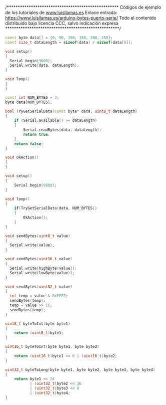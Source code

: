 /***************************************************
Códigos de ejemplo de los tutoriales de www.luisllamas.es
Enlace entrada: https://www.luisllamas.es/arduino-bytes-puerto-serie/
Todo el contenido distribuido bajo licencia CCC, salvo indicación expresa
****************************************************/

```cpp
const byte data[] = {0, 50, 100, 150, 200, 250};
const size_t dataLength = sizeof(data) / sizeof(data[0]);

void setup()
{
  Serial.begin(9600);
  Serial.write(data, dataLength);
}

void loop() 
{
}
```

```cpp
const int NUM_BYTES = 3;
byte data[NUM_BYTES];

bool TryGetSerialData(const byte* data, uint8_t dataLength)
{
	if (Serial.available() >= dataLength)
	{
		Serial.readBytes(data, dataLength);
		return true;
	}
	return false;
}

void OkAction()
{
}

void setup()
{
	Serial.begin(9600);
}

void loop()
{
	if(TryGetSerialData(data, NUM_BYTES))
	{
		OkAction();
	}
}
```

```cpp
void sendBytes(uint8_t value)
{
  Serial.write(value);
}

void sendBytes(uint16_t value)
{
  Serial.write(highByte(value));
  Serial.write(lowByte(value));
}

void sendBytes(uint32_t value)
{
  int temp = value & 0xFFFF;
  sendBytes(temp);
  temp = value >> 16;
  sendBytes(temp);
}
```

```cpp
uint8_t byteToInt(byte byte1)
{
	return (uint8_t)byte1;
}

uint16_t byteToInt(byte byte1, byte byte2)
{
	return (uint16_t)byte1 << 8 | (uint16_t)byte2;
}

uint32_t byteToLong(byte byte1, byte byte2, byte byte3, byte byte4)
{
	return byte1 << 24 
           | (uint32_t)byte2 << 16
           | (uint32_t)byte3 << 8
           | (uint32_t)byte4;
}
```